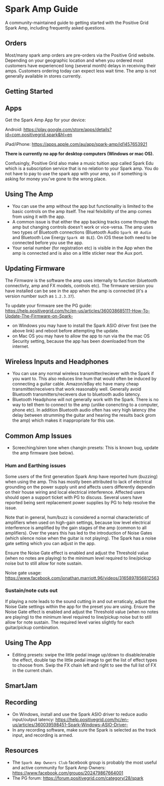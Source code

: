 # Spark Amp Guide
A community-maintained guide to getting started with the Positive Grid Spark Amp, including frequently asked questions.

## Orders
Most/many spark amp orders are pre-orders via the Positive Grid website. Depending on your geographic location and when you ordered most customers have experienced long (several month) delays in receiving their amps. Customers ordering today can expect less wait time. The amp is not generally available in stores currently.

## Getting Started

## Apps

Get the Spark Amp App for your device:

Android: https://play.google.com/store/apps/details?id=com.positivegrid.spark&hl=en

iPad/iPhone: https://apps.apple.com/au/app/spark-amp/id1457653921

**There is currently no app for desktop computers (Windows or mac OS).**

Confusingly, Positive Grid also make a music tuition app called Spark Edu which is a subscription service that is no relation to your Spark amp. You do not have to pay to use the spark app with your amp, so if something is asking for money you've gone to the wrong place.

## Using The Amp
- You can use the amp without the app but functionality is limited to the basic controls on the amp itself. The real felxibility of the amp comes from using it with the app.
- A common issue is that either the app backing tracks come through the amp but changing controls doesn't work or vice-versa. The amp uses two types of Bluetooth connections (Bluetooth Audio `Spark 40 Audio` and Bluetooth Low Energy `Spark 40 BLE`). On iOS these both need to be connected before you use the app.
- Your serial number (for registration etc) is visible in the App when the amp is connected and is also on a little sticker near the Aux port.

## Updating Firmware
The *Firmware* is the software the amp uses internally to function (bluetooth connectivty, amp and FX models, controls etc). The firmware version you have installed can be see in the app when the amp is connected (it's a version number such as `1.2.3.37`).

To update your firmware see the PG guide:
https://help.positivegrid.com/hc/en-us/articles/360038685111-How-To-Update-The-Firmware-on-Spark-

- on Windows you may have to install the Spark ASIO driver first (see the above link) and reboot before attempting the update.
- on Mac OS you may have to allow the app to run via the the mac OS Security setting, because the app has been downloaded from the internet.


## Wireless Inputs and Headphones
- You can use any normal wireless transmitter/reciever with the Spark if you want to. This also reduces line hum that would often  be induced by connecting a guitar cable. Amazon/eBay etc have many cheap transmitter/receivers that work reasonably well. Generally avoid Bluetooth transmitters/recievers due to bluetooth audio latency.
- Bluetooth Headphone will not generally work with the Spark. There is no way to tell them to connect to the amp (unlike conencting to a computer, phone etc). In addition Bluetooth audio often has very high latency (the delay between strumming the guitar and hearing the results back grom the amp) which makes it inappropriate for this use.

## Common Amp Issues
- Screeching/siren tone when changin presets: This is known bug, update the amp firmware (see below).

### Hum and Earthing issues
Some users of the first generation Spark Amp have reported hum (buzzing) when using the amp. This has mostly been attributed to lack of electrical grounding on the power supply unit and affects users differently dependin on their house wiring and local electrical interference. Affected users should open a support ticket with PG to discuss. Several users have reported being sent replacement power supplies by PG to help resolve the issue.

Note that in general, hum/buzz is considered a normal characteristic of amplifiers when used on high-gain settings, because low level electrical interference is amplified by the gain stages of the amp (common to all amplifiers). Over the years this has led to the introduction of Noise Gates (which silence noise when the guitar is not playing). The Spark has a noise gate setting which you can adjust in the app.

Ensure the Noise Gate effect is enabled and adjust the Threshold value (when no notes are playing) to the minimum level required to line/pickup noise but to still allow for note sustain.

Noise gate usage: https://www.facebook.com/jonathan.marriott.96/videos/3165897856812563

### Sustain/note cuts out
If playing a note leads to the sound cutting in and out erraticaly, adjust the Noise Gate settings within the app for the preset you are using. Ensure the Noise Gate effect is enabled and adjust the Threshold value (when no notes are playing) to the minimum level required to line/pickup noise but to still allow for note sustain. The required level varies slightly for each guitar/pickup combination.

## Using The App
- Editing presets: swipe the little pedal image up/down to disable/enable the effect, double tap the little pedal image to get the list of effect types to choose from. Swip the FX chain left and right to see the full list of FX in the current chain.

## SmartJam

## Recording
- On Windows, install and use the Spark ASIO driver to reduce audio input/output latency: https://help.positivegrid.com/hc/en-us/articles/360039598451-Spark-Windows-ASIO-Driver-
- In any recording software, make sure the Spark is selected as the track input, and recording is armed.

## Resources
- The `Spark Amp Owners Club` facebook group is probably the most useful and active community for Spark Amp Owners: https://www.facebook.com/groups/202479867664001
- The PG forum: https://forum.positivegrid.com/category/28/spark
